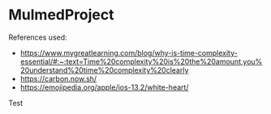 # MulmedProject

References used:
- https://www.mygreatlearning.com/blog/why-is-time-complexity-essential/#:~:text=Time%20complexity%20is%20the%20amount,you%20understand%20time%20complexity%20clearly
- https://carbon.now.sh/
- https://emojipedia.org/apple/ios-13.2/white-heart/

Test